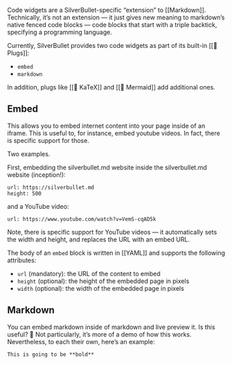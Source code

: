 Code widgets are a SilverBullet-specific “extension” to [[Markdown]]. Technically, it’s not an extension — it just gives new meaning to markdown’s native fenced code blocks — code blocks that start with a triple backtick, specifying a programming language.

Currently, SilverBullet provides two code widgets as part of its built-in [[🔌 Plugs]]:

* `embed`
* `markdown`

In addition, plugs like [[🔌 KaTeX]] and [[🔌 Mermaid]] add additional ones.

## Embed
This allows you to embed internet content into your page inside of an iframe. This is useful to, for instance, embed youtube videos. In fact, there is specific support for those.

Two examples.

First, embedding the silverbullet.md website inside the silverbullet.md website (inception!):

```embed
url: https://silverbullet.md
height: 500
```

and a YouTube video: 

```embed
url: https://www.youtube.com/watch?v=VemS-cqAD5k
```

Note, there is specific support for YouTube videos — it automatically sets the width and height, and replaces the URL with an embed URL.

The body of an `embed` block is written in [[YAML]] and supports the following attributes:

* `url` (mandatory): the URL of the content to embed
* `height` (optional): the height of the embedded page in pixels
* `width` (optional): the width of the embedded page in pixels

## Markdown
You can embed markdown inside of markdown and live preview it. Is this useful? 🤷 Not particularly, it’s more of a demo of how this works. Nevertheless, to each their own, here’s an example:

```markdown
This is going to be **bold**
```